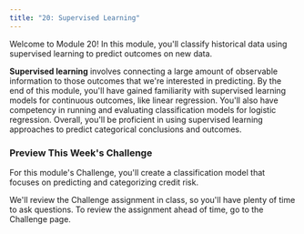 ```yaml
---
title: "20: Supervised Learning"
---
```


<img style="display: none;" src="https://static.bc-edx.com/data/dl-1-2/m20/lms/img/banner.jpg" alt="lesson banner" />

Welcome to Module 20! In this module, you'll classify historical data using supervised learning to predict outcomes on new data.

**Supervised learning** involves connecting a large amount of observable information to those outcomes that we're interested in predicting. By the end of this module, you'll have gained familiarity with supervised learning models for continuous outcomes, like linear regression. You'll also have competency in running and evaluating classification models for logistic regression. Overall, you'll be proficient in using supervised learning approaches to predict categorical conclusions and outcomes.

### Preview This Week's Challenge

For this module's Challenge, you'll create a classification model that focuses on predicting and categorizing credit risk.

We'll review the Challenge assignment in class, so you'll have plenty of time to ask questions. To review the assignment ahead of time, go to the Challenge page.

